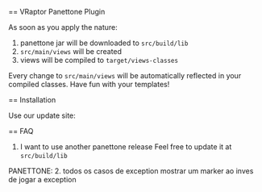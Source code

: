 == VRaptor Panettone Plugin

As soon as you apply the nature:

1. panettone jar will be downloaded to `src/build/lib`
2. `src/main/views` will be created
3. views will be compiled to `target/views-classes`

Every change to `src/main/views` will be automatically reflected in your compiled classes. Have fun with your templates!

== Installation  

Use our update site: 

== FAQ

1. I want to use another panettone release
Feel free to update it at `src/build/lib`


PANETTONE:
2. todos os casos de exception mostrar um marker ao inves de jogar a exception